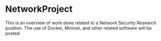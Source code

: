 # NetworkProject
This is an overview of work done related to a Network Security Research position.  The use of Docker, Mininet, and other related software will be posted
